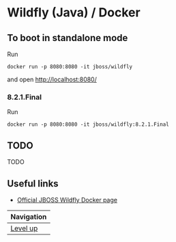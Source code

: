 # Wildfly (Java) / Docker #

## To boot in standalone mode ##

Run

    docker run -p 8080:8080 -it jboss/wildfly

and open [http://localhost:8080/](http://localhost:8080/)

### 8.2.1.Final ###

Run

    docker run -p 8080:8080 -it jboss/wildfly:8.2.1.Final

## TODO ##

TODO

## Useful links ##

* [Official JBOSS Wildfly Docker page](https://hub.docker.com/r/jboss/wildfly/)

| Navigation               |
| ------------------------ |
| [Level up](../../README.md) |
